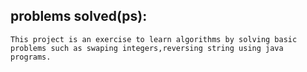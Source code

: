 problems solved(ps):
--------------------
	This project is an exercise to learn algorithms by solving basic problems such as swaping integers,reversing string using java programs. 
